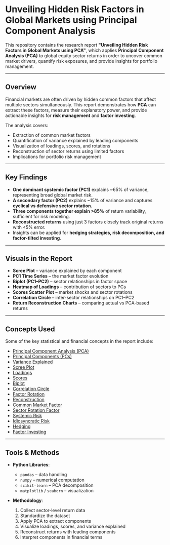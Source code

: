 # Unveiling Hidden Risk Factors in Global Markets using Principal Component Analysis


This repository contains the research report **"Unveiling Hidden Risk Factors in Global Markets using PCA"**, which applies **Principal Component Analysis (PCA)** to global equity sector returns in order to uncover common market drivers, quantify risk exposures, and provide insights for portfolio management.

---

##  Overview

Financial markets are often driven by hidden common factors that affect multiple sectors simultaneously. This report demonstrates how **PCA** can extract these factors, measure their explanatory power, and provide actionable insights for **risk management** and **factor investing**.

The analysis covers:
- Extraction of common market factors  
- Quantification of variance explained by leading components  
- Visualization of loadings, scores, and rotations  
- Reconstruction of sector returns using limited factors  
- Implications for portfolio risk management  

---

##  Key Findings

- **One dominant systemic factor (PC1)** explains ~65% of variance, representing broad global market risk.  
- **A secondary factor (PC2)** explains ~15% of variance and captures **cyclical vs defensive sector rotation**.  
- **Three components together explain >85%** of return variability, sufficient for risk modeling.  
- **Reconstructed returns** using just 3 factors closely track original returns with <5% error.  
- Insights can be applied for **hedging strategies, risk decomposition, and factor-tilted investing**.  

---

##  Visuals in the Report

- **Scree Plot** – variance explained by each component  
- **PC1 Time Series** – the market factor evolution  
- **Biplot (PC1–PC2)** – sector relationships in factor space  
- **Heatmap of Loadings** – contribution of sectors to PCs  
- **Scores Scatter Plot** – market shocks and sector rotations  
- **Correlation Circle** – inter-sector relationships on PC1–PC2  
- **Return Reconstruction Charts** – comparing actual vs PCA-based returns  

---

##  Concepts Used

Some of the key statistical and financial concepts in the report include:

- [Principal Component Analysis (PCA)](#1-principal-component-analysis-pca)  
- [Principal Components (PCs)](#2-principal-components-pcs)  
- [Variance Explained](#3-variance-explained)  
- [Scree Plot](#4-scree-plot)  
- [Loadings](#5-loadings)  
- [Scores](#6-scores)  
- [Biplot](#7-biplot)  
- [Correlation Circle](#8-correlation-circle-loading-plot)  
- [Factor Rotation](#9-factor-rotation)  
- [Reconstruction](#10-reconstruction)  
- [Common Market Factor](#11-common-market-factor)  
- [Sector Rotation Factor](#12-sector-rotation-factor)  
- [Systemic Risk](#13-systemic-risk)  
- [Idiosyncratic Risk](#14-idiosyncratic-risk)  
- [Hedging](#15-hedging)  
- [Factor Investing](#16-factor-investing)  



---

##  Tools & Methods

- **Python Libraries**:  
  - `pandas` – data handling  
  - `numpy` – numerical computation  
  - `scikit-learn` – PCA decomposition  
  - `matplotlib` / `seaborn` – visualization  

- **Methodology**:  
  1. Collect sector-level return data  
  2. Standardize the dataset  
  3. Apply PCA to extract components  
  4. Visualize loadings, scores, and variance explained  
  5. Reconstruct returns with leading components  
  6. Interpret components in financial terms  



